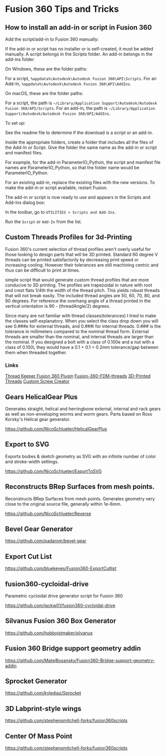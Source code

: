 # Fusion 360 Tips and Tricks

## How to install an add-in or script in Fusion 360

Add the script/add-in to Fusion 360 manually:

If the add-in or script has no installer or is self-created, it must be added manually. A script belongs in the Scripts folder. An add-in belongs in the add-ins folder.

On Windows, these are the folder paths:

For a script, `%appdata%\Autodesk\Autodesk Fusion 360\API\Scripts`.
For an Add-In, `%appdata%\Autodesk\Autodesk Fusion 360\API\AddIns`.

On macOS, these are the folder paths:

For a script, the path is `~/Library/Application Support/Autodesk/Autodesk Fusion 360/API/Scripts`.
For an add-in, the path is `~/Library/Application Support/Autodesk/Autodesk Fusion 360/API/AddIns`.

To set up:

See the readme file to determine if the download is a script or an add-in.

Inside the appropriate folders, create a folder that includes all the files of the Add-In or Script. Give the folder the same name as the add-in or script and manifest files.

For example, for the add-in ParameterIO_Python, the script and manifest file names are ParameterIO_Python, so that the folder name would be ParameterIO_Python.

For an existing add-in, replace the existing files with the new versions. To make the add-in or script available, restart Fusion.

The add-in or script is now ready to use and appears in the Scripts and Add-Ins dialog box:

In the toolbar, go to `UTILITIES > Scripts and Add-Ins`.

Run the `Script` or `Add-In` from the list.

## Custom Threads Profiles for 3d-Printing

Fusion 360's current selection of thread profiles aren't overly useful for those looking to design parts that will be 3D printed. Standard 60 degree V threads can be printed satisfactorily by decreasing print speed or increasing cooling. However their tolerances are still machining centric and thus can be difficult to print at times.

 simple script that would generate custom thread profiles that are more conducive to 3D printing. The profiles are trapezoidal in nature with root and crest flats 1/4th the width of the thread pitch. This yields robust threads that will not break easily. The included thread angles are 50, 60, 70, 80, and 90 degrees. For reference the overhang angle of a thread printed in the vertical orientation is 90 - (threadAngle/2) degrees.
 
 Since many are not familiar with thread classes(tolerances) I tried to make the classes self-explanatory. When you select the class drop down you will see 0.###e for external threads, and 0.###i for internal threads. 0.### is the tolerance in millimeters compared to the nominal thread form. External threads are smaller than the nominal, and internal threads are larger than the nominal. If you designed a bolt with a class of 0.100e and a nut with a class of 0.100i, they would have a 0.1 + 0.1 = 0.2mm tolerance/gap between them when threaded together.
 
### Links

[Thread Keeper Fusion 360 Plugin](https://github.com/thomasa88/ThreadKeeper)
[Fusion-360-FDM-threads](https://github.com/dans98/Fusion-360-FDM-threads)
[3D-Printed Threads](https://github.com/BalzGuenat/CustomThreads)
[Custom Screw Creator](https://github.com/Bitfroest/CustomScrews)

## Gears HelicalGear Plus

Generates straight, helical and herringbone external, internal and rack gears as well as non-enveloping worms and worm gears. Parts based on Ross Korsky's Helical gear generator.

https://github.com/NicoSchlueter/HelicalGearPlus

## Export to SVG

Exports bodies & sketch geometry as SVG with an infinite number of color and stroke-width settings.

https://github.com/NicoSchlueter/ExportToSVG


## Reconstructs BRep Surfaces from mesh points.

Reconstructs BRep Surfaces from mesh points.
Generates geometry very close to the original source file, generally within 1e-6mm.

https://github.com/NicoSchlueter/Reverse

## Bevel Gear Generator

https://github.com/padarom/bevel-gear

## Export Cut List

https://github.com/bluekeyes/Fusion360-ExportCutlist

## fusion360-cycloidal-drive

Parametric cycloidal drive generator script for Fusion 360

https://github.com/jackw01/fusion360-cycloidal-drive


## Silvanus Fusion 360 Box Generator

https://github.com/hobbyistmaker/silvanus

## Fusion 360 Bridge support geometry addin

https://github.com/MatejBosansky/Fusion360-Bridge-support-geometry-addin

## Sprocket Generator

https://github.com/kylediaz/Sprocket

## 3D Labprint-style wings

https://github.com/stephensmitchell-forks/fusion360scripts

## Center Of Mass Point

https://github.com/stephensmitchell-forks/fusion360scripts